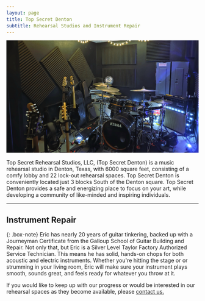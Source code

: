 ```yaml
---
layout: page
title: Top Secret Denton
subtitle: Rehearsal Studios and Instrument Repair
---
```


![Alt text for image](assets/img/russroomsmaller.jpg "Bort")

Top Secret Rehearsal Studios, LLC, (Top Secret Denton) is a music rehearsal studio in Denton, Texas, with 6000 square feet, consisting of a comfy lobby and 22 lock-out rehearsal spaces. Top Secret Denton is conveniently located just 3 blocks South of the Denton square. Top Secret Denton provides a safe and energizing place to focus on your art, while developing a community of like-minded and inspiring individuals.

---

## Instrument Repair

{: .box-note}
Eric has nearly 20 years of guitar tinkering, backed up with a Journeyman Certificate from the Galloup School of Guitar Building and Repair.  Not only that, but Eric is a Silver Level Taylor Factory Authorized Service Technician.  This means he has solid, hands-on chops for both acoustic and electric instruments.  Whether you're hitting the stage or or strumming in your living room, Eric will make sure your instrument plays smooth, sounds great, and feels ready for whatever you throw at it.

If you would like to keep up with our progress or would be interested in our rehearsal spaces as they become available, please [contact us.](https://topsecretdenton.com/contact/)
